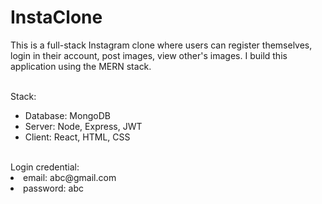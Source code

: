 # InstaClone
<p>This is a full-stack Instagram clone where users can register themselves, login in their account, post images, view other's images.
I build this application using the MERN stack.
</p>
<br>
Stack:
<ul>
  <li>Database: MongoDB</li>
  <li>Server: Node, Express, JWT</li>
  <li>Client: React, HTML, CSS</li>
</ul>
<br>
Login credential:
   <li>email: abc@gmail.com</li>
   <li>password: abc</li>
